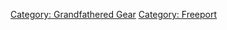 [Category: Grandfathered Gear](Category:_Grandfathered_Gear "wikilink")
[Category: Freeport](Category:_Freeport "wikilink")
